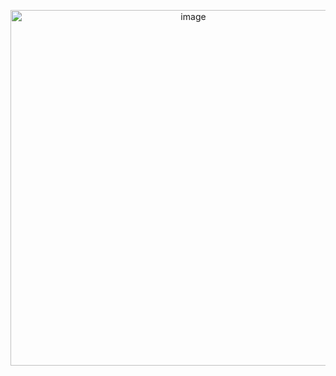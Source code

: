 <p align="center">
  <img width="569" alt="image" src="https://github.com/user-attachments/assets/4a37a9c7-1868-4717-b258-623cc31ddc18" />
</p>
